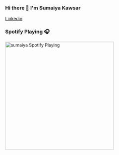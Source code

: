 ### Hi there 👋 I'm Sumaiya Kawsar

<a href="https://www.linkedin.com/in/sumaiya-kawsar/">Linkedin
</a>
### Spotify Playing 🎧

[<img src="https://now-playing-codestackr.vercel.app/api/spotify-playing" alt="sumaiya Spotify Playing" width="350" />](https://open.spotify.com/user/21hzvlxvqkqns6v3qpsletqbq)

<!--
**sumaiyakawsar/sumaiyakawsar** is a ✨ _special_ ✨ repository because its `README.md` (this file) appears on your GitHub profile.

Here are some ideas to get you started:

- 🔭 I’m currently working on 
- 🌱 I’m currently learning ...
- 👯 I’m looking to collaborate on ...
- 🤔 I’m looking for help with ...
- 💬 Ask me about ...
- 📫 How to reach me:
- 😄 Pronouns: (She/Her)
- ⚡ Fun fact: ...
-->

[twitter]: https://twitter.com/_SumaiyaKawsar_
[instagram]: https://www.instagram.com/sumaiya_sume/
[linkedin]: https://www.linkedin.com/in/sumaiya-kawsar/
